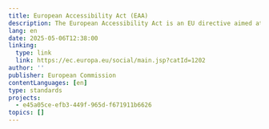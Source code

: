 ```yaml
---
title: European Accessibility Act (EAA)
description: The European Accessibility Act is an EU directive aimed at harmonizing accessibility standards across member states to improve the internal market. It helps businesses by reducing costs and simplifying cross-border trade, while benefiting people with disabilities and older adults through increased access to key products and services at better prices. Covered areas include technology, banking, transport, e-commerce, and media. It was developed with stakeholder input and aligned with the UN Convention on the Rights of Persons with Disabilities.
lang: en
date: 2025-05-06T12:38:00
linking:
  type: link
  link: https://ec.europa.eu/social/main.jsp?catId=1202
author: ''
publisher: European Commission
contentLanguages: [en]
type: standards
projects:
  - e45a05ce-efb3-449f-965d-f671911b6626
topics: []
---
```

